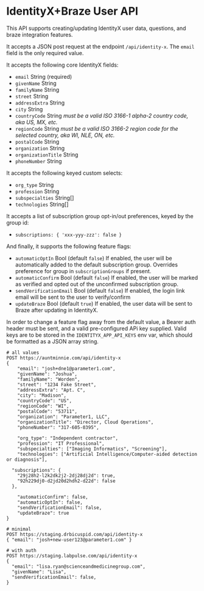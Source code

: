 IdentityX+Braze User API
===

This API supports creating/updating IdentityX user data, questions, and braze integration features.

It accepts a JSON post request at the endpoint `/api/identity-x`. The `email` field is the only required value.

It accepts the following core IdentityX fields:
- `email` String (required)
- `givenName` String
- `familyName` String
- `street` String
- `addressExtra` String
- `city` String
- `countryCode` String _must be a valid ISO 3166-1 alpha-2 country code, aka US, MX, etc._
- `regionCode` String _must be a valid ISO 3166-2 region code for the selected country, aka WI, NLE, ON, etc._
- `postalCode` String
- `organization` String
- `organizationTitle` String
- `phoneNumber` String

It accepts the following keyed custom selects:
- `org_type` String
- `profession` String
- `subspecialties` String[]
- `technologies` String[]

It accepts a list of subscription group opt-in/out preferences, keyed by the group id:
- `subscriptions: { 'xxx-yyy-zzz': false }`

And finally, it supports the following feature flags:
- `automaticOptIn` Bool (default `false`) If enabled, the user will be automatically added to the default subscription group. Overrides preference for group in `subscriptionGroups` if present.
- `automaticConfirm` Bool (default `false`) If enabled, the user will be marked as verified and opted out of the unconfirmed subscription group.
- `sendVerificationEmail` Bool (default `false`) If enabled, the login link email will be sent to the user to verify/confirm
- `updateBraze` Bool (default `true`) If enabled, the user data will be sent to Braze after updating in IdentityX.

In order to change a feature flag away from the default value, a Bearer auth header must be sent, and a valid pre-configured APi key supplied. Valid keys are to be stored in the `IDENTITYX_APP_API_KEYS` env var, which should be formatted as a JSON array string.


```
# all values
POST https://auntminnie.com/api/identity-x
{
	"email": "josh+dne1@parameter1.com",
	"givenName": "Joshua",
	"familyName": "Worden",
	"street": "1234 Fake Street",
	"addressExtra": "Apt. C",
	"city": "Madison",
	"countryCode": "US",
	"regionCode": "WI",
	"postalCode": "53711",
	"organization": "Parameter1, LLC",
	"organizationTitle": "Director, Cloud Operations",
	"phoneNumber": "317-605-0395",

	"org_type": "Independent contractor",
	"profession": "IT Professional",
	"subspecialties": ["Imaging Informatics", "Screening"],
	"technologies": ["Artificial Intelligence/Computer-aided detection or diagnosis"],

  "subscriptions": {
    "29j28h2-l2k2dk2j2-2dj28dj2d": true,
    "92h229dj0-d2jd20d2hdh2-d22d": false
  },

	"automaticConfirm": false,
	"automaticOptIn": false,
	"sendVerificationEmail": false,
	"updateBraze": true
}
```

```
# minimal
POST https://staging.drbicuspid.com/api/identity-x
{ "email": "josh+new-user123@parameter1.com" }
```

```
# with auth
POST https://staging.labpulse.com/api/identity-x
{
  "email": "lisa.ryan@scienceandmedicinegroup.com",
  "givenName": "Lisa",
  "sendVerificationEmail": false,
}
```
